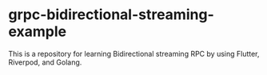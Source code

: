 # grpc-bidirectional-streaming-example
This is a repository for learning Bidirectional streaming RPC by using Flutter, Riverpod, and Golang.
